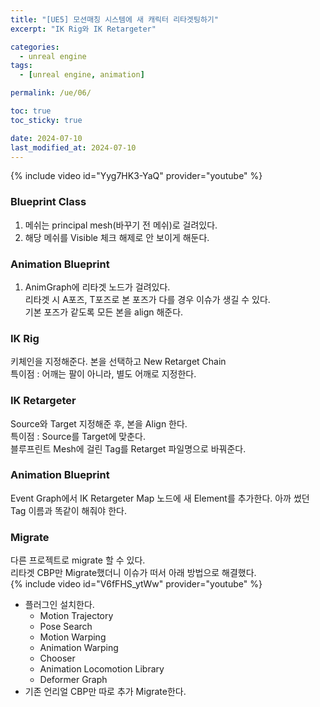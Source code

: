 ```yaml
---
title: "[UE5] 모션매칭 시스템에 새 캐릭터 리타겟팅하기"
excerpt: "IK Rig와 IK Retargeter"

categories:
  - unreal engine
tags:
  - [unreal engine, animation]

permalink: /ue/06/

toc: true
toc_sticky: true

date: 2024-07-10
last_modified_at: 2024-07-10
---
```


{% include video id="Yyg7HK3-YaQ" provider="youtube" %}   


### Blueprint Class
1. 메쉬는 principal mesh(바꾸기 전 메쉬)로 걸려있다.  
2. 해당 메쉬를 Visible 체크 해제로 안 보이게 해둔다.


### Animation Blueprint
1. AnimGraph에 리타겟 노드가 걸려있다.  
리타겟 시 A포즈, T포즈로  본 포즈가 다를 경우 이슈가 생길 수 있다.      
기본 포즈가 같도록 모든 본을 align 해준다.    



### IK Rig
키체인을 지정해준다. 본을 선택하고 New Retarget Chain  
특이점 : 어깨는 팔이 아니라, 별도 어깨로 지정한다.  

### IK Retargeter 
Source와 Target 지정해준 후, 본을 Align 한다.  
특이점 : Source를 Target에 맞춘다.   
블루프린트 Mesh에 걸린 Tag를 Retarget 파일명으로 바꿔준다.  

### Animation Blueprint
Event Graph에서 IK Retargeter Map 노드에 새 Element를 추가한다. 아까 썼던 Tag 이름과 똑같이 해줘야 한다.  

### Migrate
다른 프로젝트로 migrate 할 수 있다.  
리타겟 CBP만 Migrate했더니 이슈가 떠서 아래 방법으로 해결했다.   
{% include video id="V6fFHS_ytWw" provider="youtube" %}   

- 플러그인 설치한다.
  - Motion Trajectory
  - Pose Search
  - Motion Warping
  - Animation Warping
  - Chooser
  - Animation Locomotion Library
  - Deformer Graph
- 기존 언리얼 CBP만 따로 추가 Migrate한다.


